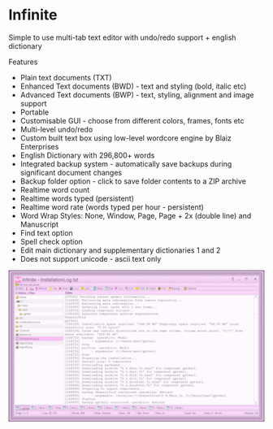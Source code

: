 # Infinite
Simple to use multi-tab text editor with undo/redo support + english dictionary

Features
* Plain text documents (TXT)
* Enhanced Text documents (BWD) - text and styling (bold, italic etc)
* Advanced Text documents (BWP) - text, styling, alignment and image support
* Portable
* Customisable GUI - choose from different colors, frames, fonts etc
* Multi-level undo/redo
* Custom built text box using low-level wordcore engine by Blaiz Enterprises
* English Dictionary with 296,800+ words
* Integrated backup system - automatically save backups during significant document changes
* Backup folder option - click to save folder contents to a ZIP archive
* Realtime word count
* Realtime words typed (persistent)
* Realtime word rate (words typed per hour - persistent)
* Word Wrap Styles: None, Window, Page, Page + 2x (double line) and Manuscript
* Find text option
* Spell check option
* Edit main dictionary and supplementary dictionaries 1 and 2
* Does not support unicode - ascii text only

![Infinite Screen Shot](infinite-screenshot.jpg?raw=true)
